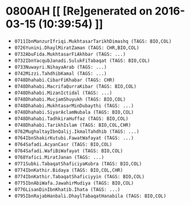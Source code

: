 # 0800AH [[ [Re]generated on 2016-03-15 (10:39:54) ]]

* `0711IbnManzurIfriqi.MukhtasarTarikhDimashq (TAGS: BIO,COL)`
* `0726Yunini.DhaylMiratZaman (TAGS: CHR,BIO,COL)`
* `0732AbuFida.MukhtasarFiAkhbar (TAGS: ...)`
* `0732IbnYacqubJanadi.SulukFiTabaqat (TAGS: BIO,COL)`
* `0733Nuwayri.NihayaArab (TAGS: ...)`
* `0742Mizzi.TahdhibKamal (TAGS: ...)`
* `0748Dhahabi.CibarFiKhabar (TAGS: CHR)`
* `0748Dhahabi.MacrifaQurraKibar (TAGS: BIO,COL)`
* `0748Dhahabi.MizanIctidal (TAGS: ...)`
* `0748Dhahabi.MucjamShuyukh (TAGS: BIO,COL)`
* `0748Dhahabi.MukhtasarMinDubaythi (TAGS: ...)`
* `0748Dhahabi.SiyarAclamNubala (TAGS: BIO,COL)`
* `0748Dhahabi.TadhkiraHuffaz (TAGS: BIO,COL)`
* `0748Dhahabi.TarikhIslam (TAGS: BIO,COL,CHR)`
* `0762MughaltayIbnQalij.IkmalTahdhib (TAGS: ...)`
* `0764IbnShakirKutubi.FawatWafayat (TAGS: ...)`
* `0764Safadi.AcyanCasr (TAGS: BIO,COL)`
* `0764Safadi.WafiBiWafayat (TAGS: BIO,COL)`
* `0768Yafici.MiratJanan (TAGS: ...)`
* `0771Subki.TabaqatShaficiyaKubra (TAGS: BIO,COL)`
* `0774IbnKathir.Bidaya (TAGS: BIO,COL,CHR)`
* `0774IbnKathir.TabaqatShaficiyyin (TAGS: BIO,COL)`
* `0775IbnAbiWafa.JawahirMudiya (TAGS: BIO,COL)`
* `0776LisanDinIbnKhatib.Ihata (TAGS: ...)`
* `0795IbnRajabHanbali.DhaylTabaqatHanabila (TAGS: BIO,COL)`
